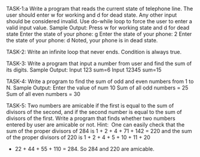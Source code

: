 TASK-1:a
Write a program that reads the current state of telephone line. The user should enter
w for working and d for dead state. Any other input should be considered invalid.
Use do-while loop to force the user to enter a valid input value.
Sample Output:
Press w for working state and d for dead state
Enter the state of your phone: g
Enter the state of your phone: 2
Enter the state of your phone: d
Noted, your phone is in dead state.

TASK-2: 
Write an infinite loop that never ends. Condition is always true.

TASK-3: 
Write a program that input a number from user and find the sum of its digits.
Sample Output:
Input 123 sum=6
Input 12345 sum=15

TASK-4: 
Write a program to find the sum of odd and even numbers from 1 to N.
Sample Output:
Enter the value of num 10
Sum of all odd numbers = 25
Sum of all even numbers = 30

TASK-5: 
Two numbers are amicable if the first is equal to the sum of divisors of the second,
and if the second number is equal to the sum of divisors of the first. Write a
program that finds whether two numbers entered by user are amicable or not.
Hint:
 One can easily check that the sum of the proper divisors of 284 is 1 + 2 + 4 + 71 +
142 = 220 and the sum of the proper divisors of 220 is 1 + 2 + 4 + 5 + 10 + 11 + 20
+ 22 + 44 + 55 + 110 = 284. So 284 and 220 are amicable.
